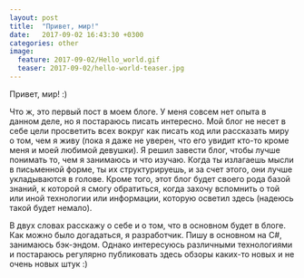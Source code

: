 ```yaml
---
layout: post
title:  "Привет, мир!"
date:   2017-09-02 16:43:30 +0300
categories: other
image:
  feature: 2017-09-02/Hello_world.gif
  teaser: 2017-09-02/hello-world-teaser.jpg
---
```



Привет, мир! :)

Что ж, это первый пост в моем блоге. У меня совсем нет опыта в данном деле, но я постараюсь писать интересно. Мой блог не несет в себе цели просветить всех вокруг как писать код или рассказать миру о том, чем я живу (пока я даже не уверен, что его увидит кто-то кроме меня и моей любимой девушки). Я решил завести блог, чтобы лучше понимать то, чем я занимаюсь и что изучаю. Когда ты излагаешь мысли в письменной форме, ты их структурируешь, и за счет этого, они лучше укладываются в голове. Кроме того, этот блог будет своего рода базой знаний, к которой я смогу обратиться, когда захочу вспомнить о той или иной технологии или информации, которую осветил здесь (надеюсь такой будет немало).

В двух словах расскажу о себе и о том, что в основном будет в блоге. Как можно было догадаться, я разработчик. Пишу в основном на C#, занимаюсь бэк-эндом. Однако интересуюсь различными технологиями и постараюсь регулярно публиковать здесь обзоры каких-то новых и не очень новых штук :)
